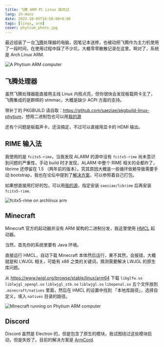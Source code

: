 ```yaml
---
title: 飞腾 ARM PC Linux 踩坑记
lang: zh-Hans
date: 2022-10-05T16:50:00+8:00
tags: [linux, arm]
cover: phytium_photo.jpg
---
```


最近组装了一台[飞腾](https://www.phytium.com.cn/)处理器的电脑，因笔记本送修，也被动把飞腾作为主力机使用了一段时间，在使用过程中踩了不少坑，大概零零散散记录在这里。啊对了，系统是 Arch Linux ARM.

![A Phytium ARM computer](phytium_photo.jpg)

<!--more-->

## 飞腾处理器

虽然飞腾处理器能直接用主线 Linux 内核点亮，但你很快会发现板载网卡无了，飞腾集成的是群辉的 stmmac，大概是缺少 ACPI 方面的支持。

带补丁的 PKGBUILD 请自取：<https://github.com/saeziae/pkgbuild-linux-phytium>，想用二进制包也可以用[我的源](https://repo.estela.moe/readme.html)

还有个问题是板载声卡，还没搞定，不过可以直接用显卡的 HDMI 输出。

## RIME 输入法

我使用的是 `fcitx5-rime`，当我发现 ALARM 的源中没有 `fcitx5-rime` 尚未意识到问题的严重性，手动 build 时才发现，ALARM 中整个 RIME 相关的全都炸了，librime 还停留在 1.5 （两年前的版本）。究其原因大概是一些循环依赖导致需要手动 bootstrap，我也在论坛中提到了[解决方案](https://archlinuxarm.org/forum/viewtopic.php?f=15&t=16159#p69999)，可以参照着自己打包。

如果想直接用打好的包，可以用[我的源](https://repo.estela.moe/readme.html)，指定安装 `saeziae/librime` 后再安装 `fcitx5-rime`.

![fcitx5-rime on archlinux arm](fcitx5-rime.jpg)

## Minecraft

Minecraft 官方的起动器并没有 ARM 架构的二进制分发，我这里使用 [HMCL](https://hmcl.huangyuhui.net/) 起动器。

当然，首先你的系统里要有 Java 环境。

直接运行 HMCL，自动下载 Minecraft 本体然后运行，果不其然，会报错，大概就是和 LWJGL 相关，可能有 x86 之类的关键词，猜测需要解决 LWJGL 的原生库问题。

从 <https://www.lwjgl.org/browse/stable/linux/arm64> 下载 `libglfw.so` `liblwjgl_opengl.so` `liblwjgl_stb.so` `liblwjgl.so` `libopenal.so` 五个文件放到 `.minecraft/natives` 里面，然后在 HMCL 的设置中找到 「本地库路径」，选择自定义，填入 `natives` 目录的路径。

![Minecraft running on Phytium ARM computer](minecraft.png)

## Discord

Discord 虽然是 Electron 的，但是包含了原生的模块，我试图绕过这些模块启动，但是失败了。目前的解决方案是 [ArmCord](https://github.com/ArmCord/ArmCord).
